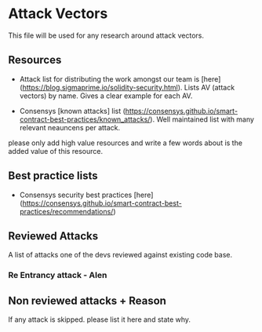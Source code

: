 
# Attack Vectors

This file will be used for any research around attack vectors.

## Resources
- Attack list for distributing the work amongst our team is [here]
(https://blog.sigmaprime.io/solidity-security.html). Lists AV (attack vectors) by name. Gives a clear example for each AV.

- Consensys [known attacks] list (https://consensys.github.io/smart-contract-best-practices/known_attacks/). Well maintained list with many relevant neauncens per attack.

please only add high value resources and write a few words about is the added value of this resource.

## Best practice lists
- Consensys security best practices [here] (https://consensys.github.io/smart-contract-best-practices/recommendations/)

## Reviewed Attacks

A list of attacks one of the devs reviewed against existing code base.


### Re Entrancy attack - Alen

### 

## Non reviewed attacks + Reason
If any attack is skipped. please list it here and state why.